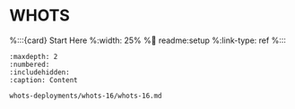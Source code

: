 # WHOTS 

%:::{card} Start Here
%:width: 25% 
%:link: readme:setup
%:link-type: ref
%:::


```{toctree} 
:maxdepth: 2
:numbered:
:includehidden:
:caption: Content

whots-deployments/whots-16/whots-16.md

```